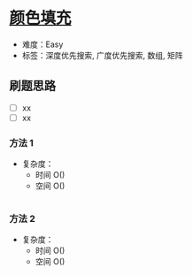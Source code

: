 # [颜色填充](https://leetcode-cn.com/problems/color-fill-lcci/)

- 难度：Easy
- 标签：深度优先搜索, 广度优先搜索, 数组, 矩阵

## 刷题思路

- [ ] xx
- [ ] xx

### 方法 1

- 复杂度：
    - 时间 O()
    - 空间 O()

``` js

```

### 方法 2

- 复杂度：
    - 时间 O()
    - 空间 O()

``` js

```
